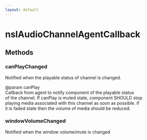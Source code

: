 ```yaml
---
layout: default
---
```


# nsIAudioChannelAgentCallback #

## Methods ##

### canPlayChanged ###
  
Notified when the playable status of channel is changed.  
  
@param canPlay  
       Callback from agent to notify component of the playable status  
       of the channel. If canPlay is muted state, component SHOULD stop  
       playing media associated with this channel as soon as possible. if  
       it is faded state then the volume of media should be reduced.  
  

### windowVolumeChanged ###
  
Notified when the window volume/mute is changed  
  

